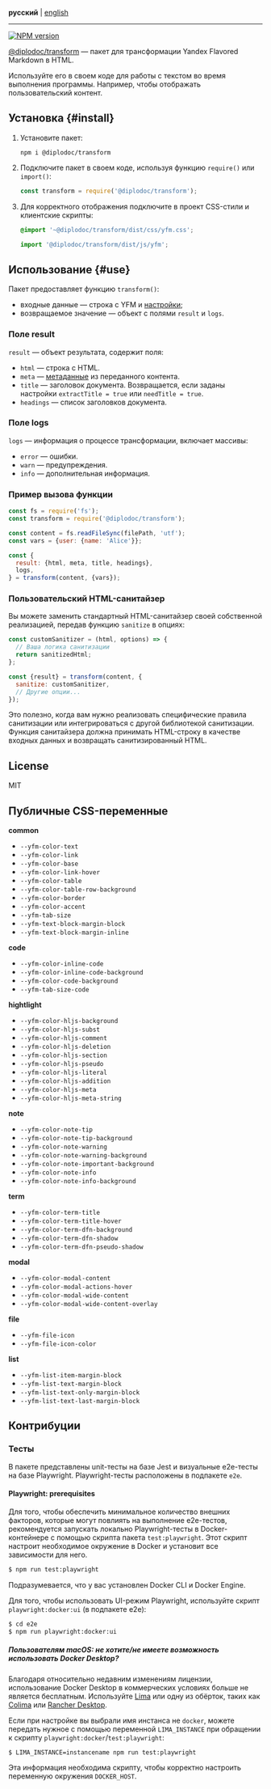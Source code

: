 **русский** | [english](https://github.com/yandex-cloud/yfm-transform/blob/master/README.md)

---

[![NPM version](https://img.shields.io/npm/v/@diplodoc/transform.svg?style=flat)](https://www.npmjs.org/package/@diplodoc/transform)

[@diplodoc/transform](https://www.npmjs.com/package/@diplodoc/transform) — пакет для трансформации Yandex Flavored Markdown в HTML.

Используйте его в своем коде для работы с текстом во время выполнения программы. Например, чтобы отображать пользовательский контент.

## Установка {#install}

1. Установите пакет:

   ```shell
   npm i @diplodoc/transform
   ```

1. Подключите пакет в своем коде, используя функцию `require()` или `import()`:

   ```javascript
   const transform = require('@diplodoc/transform');
   ```

1. Для корректного отображения подключите в проект CSS-стили и клиентские скрипты:

   ```css
   @import '~@diplodoc/transform/dist/css/yfm.css';
   ```

   ```javascript
   import '@diplodoc/transform/dist/js/yfm';
   ```

## Использование {#use}

Пакет предоставляет функцию `transform()`:

- входные данные — строка с YFM и [настройки](settings.md);
- возвращаемое значение — объект с полями `result` и `logs`.

### Поле result

`result` — объект результата, содержит поля:

- `html` — строка с HTML.
- `meta` — [метаданные](../../syntax/meta.md#meta) из переданного контента.
- `title` — заголовок документа. Возвращается, если заданы настройки `extractTitle = true` или `needTitle = true`.
- `headings` — список заголовков документа.

### Поле logs

`logs` — информация о процессе трансформации, включает массивы:

- `error` — ошибки.
- `warn` — предупреждения.
- `info` — дополнительная информация.

### Пример вызова функции

```javascript
const fs = require('fs');
const transform = require('@diplodoc/transform');

const content = fs.readFileSync(filePath, 'utf');
const vars = {user: {name: 'Alice'}};

const {
  result: {html, meta, title, headings},
  logs,
} = transform(content, {vars});
```

### Пользовательский HTML-санитайзер

Вы можете заменить стандартный HTML-санитайзер своей собственной реализацией, передав функцию `sanitize` в опциях:

```javascript
const customSanitizer = (html, options) => {
  // Ваша логика санитизации
  return sanitizedHtml;
};

const {result} = transform(content, {
  sanitize: customSanitizer,
  // Другие опции...
});
```

Это полезно, когда вам нужно реализовать специфические правила санитизации или интегрироваться с другой библиотекой санитизации. Функция санитайзера должна принимать HTML-строку в качестве входных данных и возвращать санитизированный HTML.

## License

MIT

## Публичные CSS-переменные

**common**

- `--yfm-color-text`
- `--yfm-color-link`
- `--yfm-color-base`
- `--yfm-color-link-hover`
- `--yfm-color-table`
- `--yfm-color-table-row-background`
- `--yfm-color-border`
- `--yfm-color-accent`
- `--yfm-tab-size`
- `--yfm-text-block-margin-block`
- `--yfm-text-block-margin-inline`

**code**

- `--yfm-color-inline-code`
- `--yfm-color-inline-code-background`
- `--yfm-color-code-background`
- `--yfm-tab-size-code`

**hightlight**

- `--yfm-color-hljs-background`
- `--yfm-color-hljs-subst`
- `--yfm-color-hljs-comment`
- `--yfm-color-hljs-deletion`
- `--yfm-color-hljs-section`
- `--yfm-color-hljs-pseudo`
- `--yfm-color-hljs-literal`
- `--yfm-color-hljs-addition`
- `--yfm-color-hljs-meta`
- `--yfm-color-hljs-meta-string`

**note**

- `--yfm-color-note-tip`
- `--yfm-color-note-tip-background`
- `--yfm-color-note-warning`
- `--yfm-color-note-warning-background`
- `--yfm-color-note-important-background`
- `--yfm-color-note-info`
- `--yfm-color-note-info-background`

**term**

- `--yfm-color-term-title`
- `--yfm-color-term-title-hover`
- `--yfm-color-term-dfn-background`
- `--yfm-color-term-dfn-shadow`
- `--yfm-color-term-dfn-pseudo-shadow`

**modal**

- `--yfm-color-modal-content`
- `--yfm-color-modal-actions-hover`
- `--yfm-color-modal-wide-content`
- `--yfm-color-modal-wide-content-overlay`

**file**

- `--yfm-file-icon`
- `--yfm-file-icon-color`

**list**

- `--yfm-list-item-margin-block`
- `--yfm-list-text-margin-block`
- `--yfm-list-text-only-margin-block`
- `--yfm-list-text-last-margin-block`

## Контрибуции

### Тесты

В пакете представлены unit-тесты на базе Jest и визуальные e2e-тесты на базе Playwright. Playwright-тесты
расположены в подпакете `e2e`.

#### Playwright: prerequisites

Для того, чтобы обеспечить минимальное количество внешних факторов, которые могут повлиять на выполнение e2e-тестов, рекомендуется запускать локально Playwright-тесты в Docker-контейнере с помощью скрипта пакета `test:playwright`.
Этот скрипт настроит необходимое окружение в Docker и установит все зависимости для него.

```sh
$ npm run test:playwright
```

Подразумевается, что у вас установлен Docker CLI и Docker Engine.

Для того, чтобы использовать UI-режим Playwright, используйте скрипт `playwright:docker:ui` (в подпакете e2e):

```sh
$ cd e2e
$ npm run playwright:docker:ui
```

##### Пользователям macOS: не хотите/не имеете возможность использовать Docker Desktop?

Благодаря относительно недавним изменениям лицензии, использование Docker Desktop в коммерческих условиях
больше не является бесплатным. Используйте [Lima](https://github.com/lima-vm/lima) или одну из обёрток, таких как [Colima](https://github.com/abiosoft/colima) или [Rancher Desktop](https://rancherdesktop.io/).

Если при настройке вы выбрали имя инстанса не `docker`, можете передать нужное с помощью переменной `LIMA_INSTANCE` при обращении к скрипту `playwright:docker`/`test:playwright`:

```sh
$ LIMA_INSTANCE=instancename npm run test:playwright
```

Эта информация необходима скрипту, чтобы корректно настроить переменную окружения `DOCKER_HOST`.
